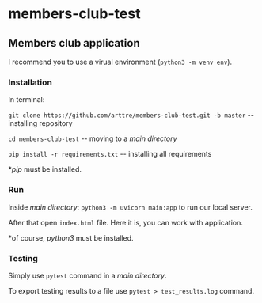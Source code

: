 # members-club-test

## Members club application

I recommend you to use a virual environment (```python3 -m venv env```).

### Installation
In terminal:

```git clone https://github.com/arttre/members-club-test.git -b master``` -- installing repository

```cd members-club-test``` -- moving to a _main directory_

```pip install -r requirements.txt``` -- installing all requirements

*_pip_ must be installed.

### Run

Inside _main directory_:
```python3 -m uvicorn main:app```
to run our local server.

After that open ```index.html``` file.
Here it is, you can work with application.

*of course, _python3_ must be installed.

### Testing

Simply use ```pytest``` command in a _main directory_.

To export testing results to a file use ```pytest > test_results.log``` command.
